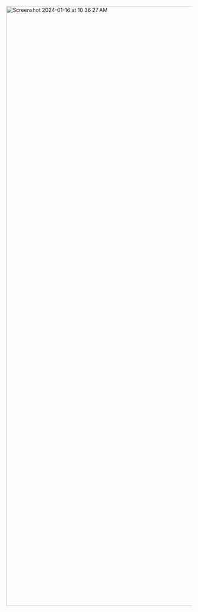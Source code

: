 <img width="1623" alt="Screenshot 2024-01-16 at 10 36 27 AM" src="https://github.com/nimmyissac/NASAProject/assets/12091165/987eaa42-35b6-44da-bf29-581244eca129">
